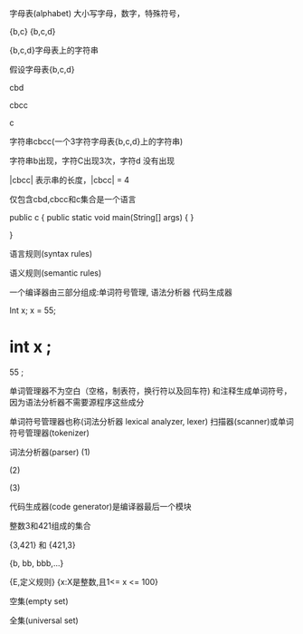 字母表(alphabet)
大小写字母，数字，特殊符号，

{b,c} {b,c,d}

{b,c,d}字母表上的字符串

假设字母表{b,c,d}

cbd

cbcc

c

字符串cbcc(一个3字符字母表{b,c,d}上的字符串)

字符串b出现，字符C出现3次，字符d 没有出现

|cbcc| 表示串的长度，|cbcc| = 4


仅包含cbd,cbcc和c集合是一个语言


public c
{
 public static void main(String[] args) 
{
}

}



语言规则(syntax rules)

语义规则(semantic rules)


一个编译器由三部分组成:单词符号管理,
                     语法分析器
                     代码生成器

Int x;
x = 55;


int
x
;
=
55
;

单词管理器不为空白（空格，制表符，换行符以及回车符)
和注释生成单词符号，因为语法分析器不需要源程序这些成分

单词符号管理器也称(词法分析器 lexical analyzer, lexer)
扫描器(scanner)或单词符号管理器(tokenizer)


词法分析器(parser)
(1)


(2)


(3)


代码生成器(code generator)是编译器最后一个模块


整数3和421组成的集合

{3,421} 和 {421,3}

{b, bb, bbb,...}

{E,定义规则}
{x:X是整数,且1<= x <= 100}




空集(empty set)

全集(universal set)